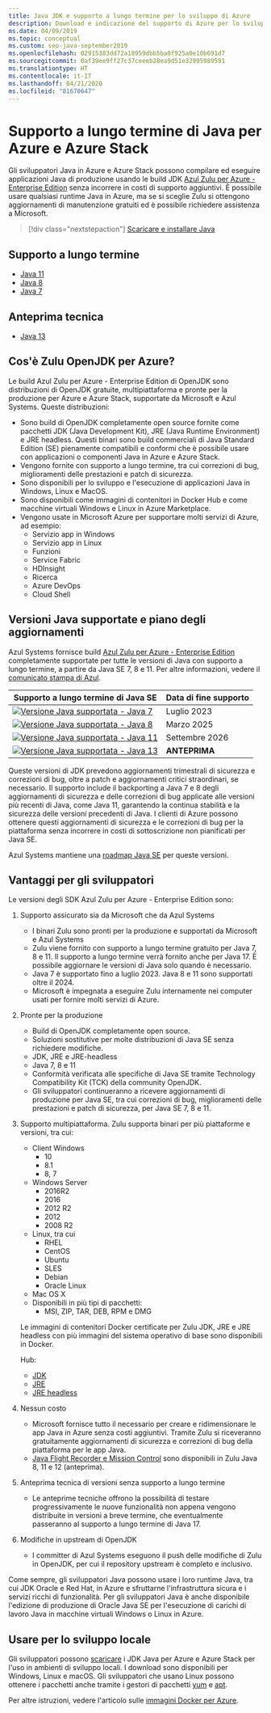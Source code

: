 ```yaml
---
title: Java JDK e supporto a lungo termine per lo sviluppo di Azure
description: Download e indicazione del supporto di Azure per lo sviluppo e l'esecuzione di applicazioni Java.
ms.date: 04/09/2019
ms.topic: conceptual
ms.custom: seo-java-september2019
ms.openlocfilehash: 02915383dd72a18959dbb5ba0f925a0e10b691d7
ms.sourcegitcommit: 0af39ee9ff27c37ceeeb28ea9d51e32995989591
ms.translationtype: HT
ms.contentlocale: it-IT
ms.lasthandoff: 04/21/2020
ms.locfileid: "81670647"
---
```

# <a name="java-long-term-support-for-azure-and-azure-stack"></a>Supporto a lungo termine di Java per Azure e Azure Stack

Gli sviluppatori Java in Azure e Azure Stack possono compilare ed eseguire applicazioni Java di produzione usando le build JDK [Azul Zulu per Azure - Enterprise Edition](https://www.azul.com/downloads/azure-only/zulu/) senza incorrere in costi di supporto aggiuntivi. È possibile usare qualsiasi runtime Java in Azure, ma se si sceglie Zulu si ottengono aggiornamenti di manutenzione gratuiti ed è possibile richiedere assistenza a Microsoft.

> [!div class="nextstepaction"]
> [Scaricare e installare Java](java-jdk-install.md)

## <a name="long-term-support-lts"></a>Supporto a lungo termine

* [Java 11](https://www.azul.com/downloads/azure-only/zulu/?&version=java-11-lts)
* [Java 8](https://www.azul.com/downloads/azure-only/zulu/?&version=java-8-lts)
* [Java 7](https://www.azul.com/downloads/azure-only/zulu/?&version=java-7-lts)

## <a name="technical-preview"></a>Anteprima tecnica

* [Java 13](https://www.azul.com/downloads/azure-only/zulu/?&version=java-13)

## <a name="what-is-the-zulu-openjdk-for-azure"></a>Cos'è Zulu OpenJDK per Azure?

Le build Azul Zulu per Azure - Enterprise Edition di OpenJDK sono distribuzioni di OpenJDK gratuite, multipiattaforma e pronte per la produzione per Azure e Azure Stack, supportate da Microsoft e Azul Systems. Queste distribuzioni:

* Sono build di OpenJDK completamente open source fornite come pacchetti JDK (Java Development Kit), JRE (Java Runtime Environment) e JRE headless. Questi binari sono build commerciali di Java Standard Edition (SE) pienamente compatibili e conformi che è possibile usare con applicazioni o componenti Java in Azure e Azure Stack.
* Vengono fornite con supporto a lungo termine, tra cui correzioni di bug, miglioramenti delle prestazioni e patch di sicurezza.
* Sono disponibili per lo sviluppo e l'esecuzione di applicazioni Java in Windows, Linux e MacOS.
* Sono disponibili come immagini di contenitori in Docker Hub e come macchine virtuali Windows e Linux in Azure Marketplace.
* Vengono usate in Microsoft Azure per supportare molti servizi di Azure, ad esempio:
  * Servizio app in Windows
  * Servizio app in Linux
  * Funzioni
  * Service Fabric
  * HDInsight
  * Ricerca
  * Azure DevOps
  * Cloud Shell  

## <a name="supported-java-versions-and-update-schedule"></a>Versioni Java supportate e piano degli aggiornamenti

Azul Systems fornisce build [Azul Zulu per Azure - Enterprise Edition](https://www.azul.com/downloads/azure-only/zulu/) completamente supportate per tutte le versioni di Java con supporto a lungo termine, a partire da Java SE 7, 8 e 11. Per altre informazioni, vedere il [comunicato stampa di Azul](https://www.azul.com/press_release/free-java-production-support-for-microsoft-azure-azure-stack).

|Supporto a lungo termine di Java SE  |Data di fine supporto  |
|---------|----------|
|[![Versione Java supportata - Java 7](media/supported-java-versions-java-7.png)](https://www.azul.com/downloads/azure-only/zulu/?&version=java-7-lts) |Luglio 2023 |
|[![Versione Java supportata - Java 8](media/supported-java-versions-java-8.png)](https://www.azul.com/downloads/azure-only/zulu/?&version=java-8-lts) |Marzo 2025|
|[![Versione Java supportata - Java 11](media/supported-java-versions-java-11.png)](https://www.azul.com/downloads/azure-only/zulu/?&version=java-11-lts) |Settembre 2026|
|[![Versione Java supportata - Java 13](media/supported-java-versions-java-13.png)](https://www.azul.com/downloads/azure-only/zulu/?&version=java-13) |**ANTEPRIMA**|

Queste versioni di JDK prevedono aggiornamenti trimestrali di sicurezza e correzioni di bug, oltre a patch e aggiornamenti critici straordinari, se necessario.  Il supporto include il backporting a Java 7 e 8 degli aggiornamenti di sicurezza e delle correzioni di bug applicate alle versioni più recenti di Java, come Java 11, garantendo la continua stabilità e la sicurezza delle versioni precedenti di Java.  I clienti di Azure possono ottenere questi aggiornamenti di sicurezza e le correzioni di bug per la piattaforma senza incorrere in costi di sottoscrizione non pianificati per Java SE.

Azul Systems mantiene una [roadmap Java SE](https://www.azul.com/products/azul_support_roadmap/) per queste versioni.

## <a name="benefits-for-developers"></a>Vantaggi per gli sviluppatori

Le versioni degli SDK Azul Zulu per Azure - Enterprise Edition sono:

1. Supporto assicurato sia da Microsoft che da Azul Systems

   * I binari Zulu sono pronti per la produzione e supportati da Microsoft e Azul Systems
   * Zulu viene fornito con supporto a lungo termine gratuito per Java 7, 8 e 11. Il supporto a lungo termine verrà fornito anche per Java 17. È possibile aggiornare le versioni di Java solo quando è necessario.
   * Java 7 è supportato fino a luglio 2023. Java 8 e 11 sono supportati oltre il 2024.
   * Microsoft è impegnata a eseguire Zulu internamente nei computer usati per fornire molti servizi di Azure.

2. Pronte per la produzione

   * Build di OpenJDK completamente open source.
   * Soluzioni sostitutive per molte distribuzioni di Java SE senza richiedere modifiche.
   * JDK, JRE e JRE-headless
   * Java 7, 8 e 11
   * Conformità verificata alle specifiche di Java SE tramite Technology Compatibility Kit (TCK) della community OpenJDK.
   * Gli sviluppatori continueranno a ricevere aggiornamenti di produzione per Java SE, tra cui correzioni di bug, miglioramenti delle prestazioni e patch di sicurezza, per Java SE 7, 8 e 11.

3. Supporto multipiattaforma. Zulu supporta binari per più piattaforme e versioni, tra cui:

   * Client Windows
     * 10
     * 8.1
     * 8, 7
   * Windows Server
     * 2016R2
     * 2016
     * 2012 R2
     * 2012
     * 2008 R2
   * Linux, tra cui
     * RHEL
     * CentOS
     * Ubuntu
     * SLES
     * Debian
     * Oracle Linux
   * Mac OS X
   * Disponibili in più tipi di pacchetti:
     * MSI, ZIP, TAR, DEB, RPM e DMG

    Le immagini di contenitori Docker certificate per Zulu JDK, JRE e JRE headless con più immagini del sistema operativo di base sono disponibili in Docker.

    Hub:

    * [JDK](https://hub.docker.com/_/microsoft-java-jdk)
    * [JRE](https://hub.docker.com/_/microsoft-java-jre)
    * [JRE headless](https://hub.docker.com/_/microsoft-java-jre-headless)

4. Nessun costo

   * Microsoft fornisce tutto il necessario per creare e ridimensionare le app Java in Azure senza costi aggiuntivi. Tramite Zulu si riceveranno gratuitamente aggiornamenti di sicurezza e correzioni di bug della piattaforma per le app Java.
   * [Java Flight Recorder e Mission Control](java-jdk-flight-recorder-and-mission-control.md) sono disponibili in Zulu Java 8, 11 e 12 (anteprima).

5. Anteprima tecnica di versioni senza supporto a lungo termine

   * Le anteprime tecniche offrono la possibilità di testare progressivamente le nuove funzionalità non appena vengono distribuite in versioni a breve termine, che eventualmente passeranno al supporto a lungo termine di Java 17.

6. Modifiche in upstream di OpenJDK

   * I committer di Azul Systems eseguono il push delle modifiche di Zulu in OpenJDK, per cui il repository upstream è completo e inclusivo.

Come sempre, gli sviluppatori Java possono usare i loro runtime Java, tra cui JDK Oracle e Red Hat, in Azure e sfruttarne l'infrastruttura sicura e i servizi ricchi di funzionalità. Per gli sviluppatori Java è anche disponibile l'edizione di produzione di Oracle Java SE per l'esecuzione di carichi di lavoro Java in macchine virtuali Windows o Linux in Azure.

## <a name="use-for-local-development"></a>Usare per lo sviluppo locale

Gli sviluppatori possono [scaricare](https://www.azul.com/downloads/azure-only/zulu/) i JDK Java per Azure e Azure Stack per l'uso in ambienti di sviluppo locali. I download sono disponibili per Windows, Linux e macOS. Gli sviluppatori che usano Linux possono ottenere i pacchetti anche tramite i gestori di pacchetti [yum](https://www.azul.com/downloads/azure-only/zulu/#yum-repo) e [apt](https://www.azul.com/downloads/azure-only/zulu/#apt-repo).

Per altre istruzioni, vedere l'articolo sulle [immagini Docker per Azure](java-jdk-docker-images.md).
